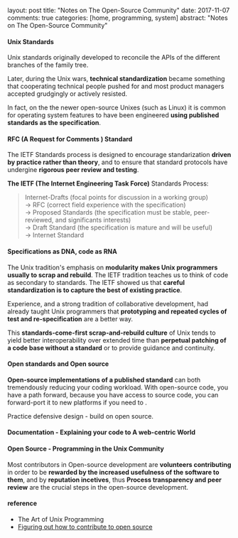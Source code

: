 layout: post
title: "Notes on The Open-Source Community"
date: 2017-11-07
comments: true
categories: [home, programming, system]
abstract: "Notes on The Open-Source Community"


#### Unix Standards 

Unix standards originally developed to reconcile the APIs of the different branches of the family tree. 

Later, during the Unix wars, **technical standardization** became something that cooperating technical people pushed for and most product managers accepted grudgingly or actively resisted.

In fact, on the the newer open-source Unixes (such as Linux) it is common for operating system features to have been engineered **using published standards as the specification**.


#### RFC (A Request for Comments ) Standard

The IETF Standards process is designed to encourage standarization **driven by practice rather than theory**, and to ensure that standard protocols have undergine **rigorous peer review and testing**.

**The IETF (The Internet Engineering Task Force)** Standards Process: 
> Internet-Drafts (focal points for discussion in a working group)  
> -> RFC (correct field experience with the specification)  
> -> Proposed Standards (the specification must be stable, peer-reviewed, and significants interests)  
> -> Draft Standard (the specification is mature and will be useful)  
> -> Internet Standard  


#### Specifications as DNA, code as RNA

The Unix tradition's emphasis on **modularity makes Unix programmers usually to scrap and rebuild**. The IETF tradition teaches us to think of code as secondary to standards.  The IETF showed us that **careful standardization is to capture the best of existing practice**.  

Experience, and a strong tradition of collaborative development, had already taught Unix programmers that **prototyping and repeated cycles of test and re-specification** are a better way.  

This **standards-come-first scrap-and-rebuild culture** of Unix tends to yield better interoperability over extended time than **perpetual patching of a code base without a standard** or to provide guidance and continuity.


#### Open standards and Open source

**Open-source implementations of a published standard** can both tremendously reducing your coding workload. With open-source code, you have a path forward, because you have access to source code, you can forward-port it to new platforms if you need to .

Practice defensive design - build on open source.


#### Documentation - Explaining your code to A web-centric World

#### Open Source - Programming in the Unix Community 

Most contributors in Open-source development are **volunteers contributing** in order to be **rewarded by the increased usefulness of the software to them**, and by **reputation incetives**, thus **Process transparency and peer review** are the crucial steps in the open-source development.


#### reference
* The Art of Unix Programming 
* [Figuring out how to contribute to open source](https://jvns.ca/blog/2017/08/06/contributing-to-open-source/)


